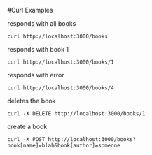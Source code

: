 #Curl Examples

responds with all books

```
curl http://localhost:3000/books
```

responds with book 1

```
curl http://localhost:3000/books/1
```
responds with error

```
curl http://localhost:3000/books/4
```

deletes the book

```
curl -X DELETE http://localhost:3000/books/1
```

create a book

```
curl -X POST http://localhost:3000/books?book[name]=blah&book[author]=someone
```
